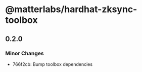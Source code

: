 # @matterlabs/hardhat-zksync-toolbox

## 0.2.0

### Minor Changes

- 766f2cb: Bump toolbox dependencies
